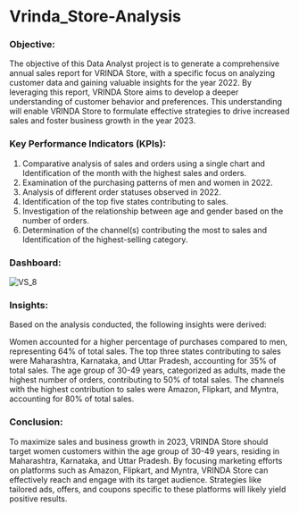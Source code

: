 # Vrinda_Store-Analysis

### Objective: 
The objective of this Data Analyst project is to generate a comprehensive annual sales report for VRINDA Store, with a specific focus on analyzing customer data and gaining valuable insights for the year 2022. By leveraging this report, VRINDA Store aims to develop a deeper understanding of customer behavior and preferences. This understanding will enable VRINDA Store to formulate effective strategies to drive increased sales and foster business growth in the year 2023.

### Key Performance Indicators (KPIs):

1. Comparative analysis of sales and orders using a single chart and Identification of the month with the highest sales and orders.
2. Examination of the purchasing patterns of men and women in 2022.
3. Analysis of different order statuses observed in 2022.
4. Identification of the top five states contributing to sales.
5. Investigation of the relationship between age and gender based on the number of orders.
6. Determination of the channel(s) contributing the most to sales and Identification of the highest-selling category.

### Dashboard:

![VS_8](https://github.com/Sanchitkanojia/Vrinda_Store-Analysis/assets/121440897/57516663-db4b-4d60-b3de-0f2c11e868e7)

### Insights: 
Based on the analysis conducted, the following insights were derived:

Women accounted for a higher percentage of purchases compared to men, representing 64% of total sales. The top three states contributing to sales were Maharashtra, Karnataka, and Uttar Pradesh, accounting for 35% of total sales. The age group of 30-49 years, categorized as adults, made the highest number of orders, contributing to 50% of total sales. The channels with the highest contribution to sales were Amazon, Flipkart, and Myntra, accounting for 80% of total sales.

### Conclusion: 
To maximize sales and business growth in 2023, VRINDA Store should target women customers within the age group of 30-49 years, residing in Maharashtra, Karnataka, and Uttar Pradesh. By focusing marketing efforts on platforms such as Amazon, Flipkart, and Myntra, VRINDA Store can effectively reach and engage with its target audience. Strategies like tailored ads, offers, and coupons specific to these platforms will likely yield positive results.
